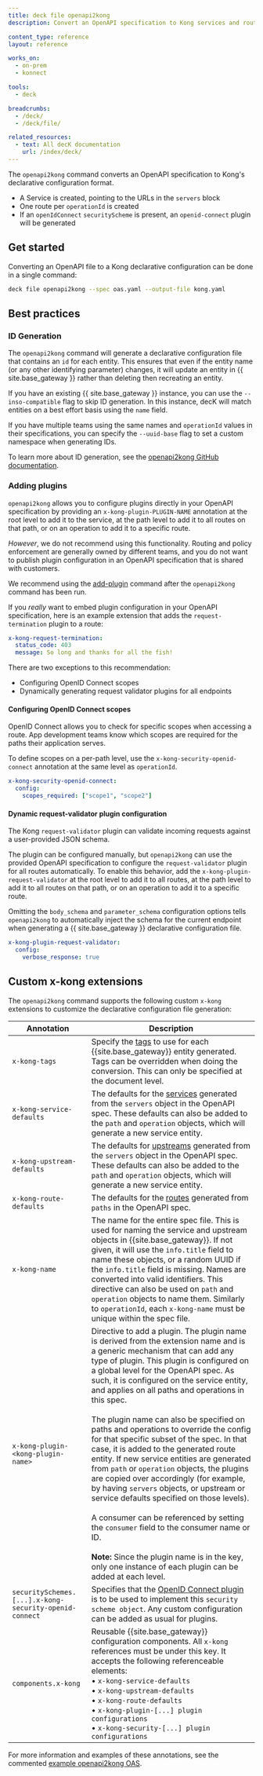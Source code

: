 ```yaml
---
title: deck file openapi2kong
description: Convert an OpenAPI specification to Kong services and routes.

content_type: reference
layout: reference

works_on:
  - on-prem
  - konnect

tools:
  - deck

breadcrumbs:
  - /deck/
  - /deck/file/

related_resources:
  - text: All decK documentation
    url: /index/deck/
---
```


The `openapi2kong` command converts an OpenAPI specification to Kong's declarative configuration format.

- A Service is created, pointing to the URLs in the `servers` block
- One route per `operationId` is created
- If an `openIdConnect` `securityScheme` is present, an `openid-connect` plugin will be generated

## Get started

Converting an OpenAPI file to a Kong declarative configuration can be done in a single command:

```bash
deck file openapi2kong --spec oas.yaml --output-file kong.yaml
```

## Best practices

### ID Generation

The `openapi2kong` command will generate a declarative configuration file that contains an `id` for each entity. This ensures that even if the entity name (or any other identifying parameter) changes, it will update an entity in {{ site.base_gateway }} rather than deleting then recreating an entity.

If you have an existing {{ site.base_gateway }} instance, you can use the `--inso-compatible` flag to skip ID generation. In this instance, decK will match entities on a best effort basis using the `name` field.

If you have multiple teams using the same names and `operationId` values in their specifications, you can specify the `--uuid-base` flag to set a custom namespace when generating IDs.

To learn more about ID generation, see the [openapi2kong GitHub documentation](https://github.com/Kong/go-apiops/blob/main/docs/oas2kong-id-generation-deck.md#id-generation).

### Adding plugins

`openapi2kong` allows you to configure plugins directly in your OpenAPI specification by providing an `x-kong-plugin-PLUGIN-NAME` annotation at the root level to add it to the service, at the path level to add it to all routes on that path, or on an operation to add it to a specific route.

_However_, we do not recommend using this functionality. Routing and policy enforcement are generally owned by different teams, and you do not want to publish plugin configuration in an OpenAPI specification that is shared with customers.

We recommend using the [add-plugin](/deck/file/manipulation/plugins/) command after the `openapi2kong` command has been run.

If you _really_ want to embed plugin configuration in your OpenAPI specification, here is an example extension that adds the `request-termination` plugin to a route:

```yaml
x-kong-request-termination:
  status_code: 403
  message: So long and thanks for all the fish!
```

There are two exceptions to this recommendation:

- Configuring OpenID Connect scopes
- Dynamically generating request validator plugins for all endpoints

#### Configuring OpenID Connect scopes

OpenID Connect allows you to check for specific scopes when accessing a route. App development teams know which scopes are required for the paths their application serves.

To define scopes on a per-path level, use the `x-kong-security-openid-connect` annotation at the same level as `operationId`.

```yaml
x-kong-security-openid-connect:
  config:
    scopes_required: ["scope1", "scope2"]
```

#### Dynamic request-validator plugin configuration

The Kong `request-validator` plugin can validate incoming requests against a user-provided JSON schema.

The plugin can be configured manually, but `openapi2kong` can use the provided OpenAPI specification to configure the `request-validator` plugin for all routes automatically. To enable this behavior, add the `x-kong-plugin-request-validator` at the root level to add it to all routes, at the path level to add it to all routes on that path, or on an operation to add it to a specific route.

Omitting the `body_schema` and `parameter_schema` configuration options tells `openapi2kong` to automatically inject the schema for the current endpoint when generating a {{ site.base_gateway }} declarative configuration file.

```yaml
x-kong-plugin-request-validator:
  config:
    verbose_response: true
```

## Custom x-kong extensions

The `openapi2kong` command supports the following custom `x-kong` extensions to customize the declarative configuration file generation:

| Annotation                                             | Description                                                                                                                                                                                                                                                                                                                                                                                                                                                                                                                                                                                                                                                                                                                                                                                                                                                                                                                                                    |
| ------------------------------------------------------ | -------------------------------------------------------------------------------------------------------------------------------------------------------------------------------------------------------------------------------------------------------------------------------------------------------------------------------------------------------------------------------------------------------------------------------------------------------------------------------------------------------------------------------------------------------------------------------------------------------------------------------------------------------------------------------------------------------------------------------------------------------------------------------------------------------------------------------------------------------------------------------------------------------------------------------------------------------------- |
| `x-kong-tags`                                          | Specify the [tags](/gateway/api/admin-ee/latest/#/Tags) to use for each {{site.base_gateway}} entity generated. Tags can be overridden when doing the conversion. This can only be specified at the document level.                                                                                                                                                                                                                                                                                                                                                                                                                                                                                                                                                                                                                                                                                                                                            |
| `x-kong-service-defaults`                              | The defaults for the [services](/gateway/api/admin-ee/latest/#/Services) generated from the `servers` object in the OpenAPI spec. These defaults can also be added to the `path` and `operation` objects, which will generate a new service entity.                                                                                                                                                                                                                                                                                                                                                                                                                                                                                                                                                                                                                                                                                                            |
| `x-kong-upstream-defaults`                             | The defaults for [upstreams](/gateway/api/admin-ee/latest/#/Upstreams) generated from the `servers` object in the OpenAPI spec. These defaults can also be added to the `path` and `operation` objects, which will generate a new service entity.                                                                                                                                                                                                                                                                                                                                                                                                                                                                                                                                                                                                                                                                                                              |
| `x-kong-route-defaults`                                | The defaults for the [routes](/gateway/api/admin-ee/latest/#/Routes) generated from `paths` in the OpenAPI spec.                                                                                                                                                                                                                                                                                                                                                                                                                                                                                                                                                                                                                                                                                                                                                                                                                                               |
| `x-kong-name`                                          | The name for the entire spec file. This is used for naming the service and upstream objects in {{site.base_gateway}}. If not given, it will use the `info.title` field to name these objects, or a random UUID if the `info.title` field is missing. Names are converted into valid identifiers. This directive can also be used on `path` and `operation` objects to name them. Similarly to `operationId`, each `x-kong-name` must be unique within the spec file.                                                                                                                                                                                                                                                                                                                                                                                                                                                                                           |
| `x-kong-plugin-<kong-plugin-name>`                     | Directive to add a plugin. The plugin name is derived from the extension name and is a generic mechanism that can add any type of plugin. This plugin is configured on a global level for the OpenAPI spec. As such, it is configured on the service entity, and applies on all paths and operations in this spec. <br><br> The plugin name can also be specified on paths and operations to override the config for that specific subset of the spec. In that case, it is added to the generated route entity. If new service entities are generated from `path` or `operation` objects, the plugins are copied over accordingly (for example, by having `servers` objects, or upstream or service defaults specified on those levels). <br><br> A consumer can be referenced by setting the `consumer` field to the consumer name or ID. <br><br>**Note:** Since the plugin name is in the key, only one instance of each plugin can be added at each level. |
| `securitySchemes.[...].x-kong-security-openid-connect` | Specifies that the [OpenID Connect plugin](/hub/kong-inc/openid-connect) is to be used to implement this `security scheme object`. Any custom configuration can be added as usual for plugins.                                                                                                                                                                                                                                                                                                                                                                                                                                                                                                                                                                                                                                                                                                                                                                 |
| `components.x-kong`                                    | Reusable {{site.base_gateway}} configuration components. All `x-kong` references must be under this key. It accepts the following referenceable elements: <br> &#8226; `x-kong-service-defaults`<br> &#8226; `x-kong-upstream-defaults` <br> &#8226; `x-kong-route-defaults` <br> &#8226; `x-kong-plugin-[...] plugin configurations` <br> &#8226; `x-kong-security-[...] plugin configurations`                                                                                                                                                                                                                                                                                                                                                                                                                                                                                                                                                               |

For more information and examples of these annotations, see the commented [example openapi2kong OAS](https://github.com/Kong/go-apiops/blob/main/docs/learnservice_oas.yaml).
